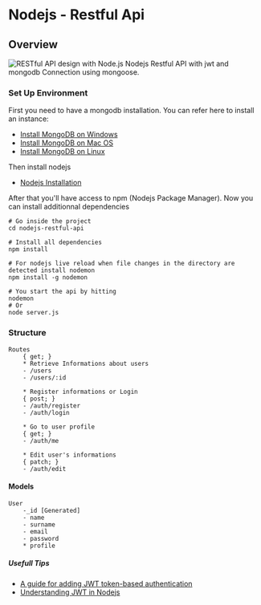 # Nodejs - Restful Api

## Overview

![RESTful API design with Node.js](https://cdn-images-1.medium.com/max/2000/1*jjYC9tuf4C3HkHCP5PcKTA.jpeg "RESTful API design with Node.js")
Nodejs Restful API with jwt and mongodb Connection using mongoose.

### Set Up Environment

First you need to have a mongodb installation. You can refer here to install an instance:

* [Install MongoDB on Windows](https://medium.com/@LondonAppBrewery/how-to-download-install-mongodb-on-windows-4ee4b3493514)
* [Install MongoDB on Mac OS](https://treehouse.github.io/installation-guides/mac/mongo-mac.html "MongoDB Mac OS Installation")
* [Install MongoDB on Linux](https://hevodata.com/blog/install-mongodb-on-ubuntu/ "MongoDB Linux Installation")

Then install nodejs

* [Nodejs Installation](https://nodejs.org/en/download/)

After that you'll have access to npm (Nodejs Package Manager).
Now you can install additionnal dependencies

```shell
# Go inside the project
cd nodejs-restful-api

# Install all dependencies
npm install

# For nodejs live reload when file changes in the directory are detected install nodemon
npm install -g nodemon

# You start the api by hitting
nodemon
# Or
node server.js
```

### Structure

    Routes
        { get; }
        * Retrieve Informations about users
        - /users
        - /users/:id

        * Register informations or Login
        { post; }
        - /auth/register
        - /auth/login

        * Go to user profile
        { get; }
        - /auth/me
        
        * Edit user's informations
        { patch; }
        - /auth/edit

#### Models

    User
        -_id [Generated]
        - name
        - surname
        - email
        - password
        * profile

##### Usefull Tips

* [A guide for adding JWT token-based authentication](https://medium.com/dev-bits/a-guide-for-adding-jwt-token-based-authentication-to-your-single-page-nodejs-applications-c403f7cf04f4)
* [Understanding JWT in Nodejs](https://www.sitepoint.com/using-json-web-tokens-node-js/)
